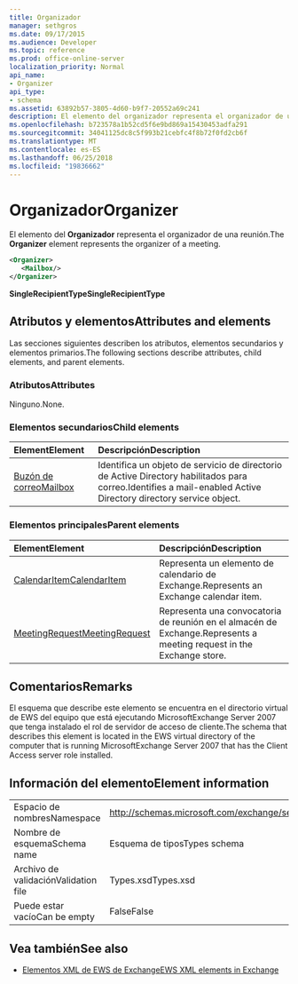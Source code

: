 ```yaml
---
title: Organizador
manager: sethgros
ms.date: 09/17/2015
ms.audience: Developer
ms.topic: reference
ms.prod: office-online-server
localization_priority: Normal
api_name:
- Organizer
api_type:
- schema
ms.assetid: 63892b57-3805-4d60-b9f7-20552a69c241
description: El elemento del organizador representa el organizador de una reunión.
ms.openlocfilehash: b723578a1b52cd5f6e9bd869a15430453adfa291
ms.sourcegitcommit: 34041125dc8c5f993b21cebfc4f8b72f0fd2cb6f
ms.translationtype: MT
ms.contentlocale: es-ES
ms.lasthandoff: 06/25/2018
ms.locfileid: "19836662"
---
```

# <a name="organizer"></a><span data-ttu-id="7cc45-103">Organizador</span><span class="sxs-lookup"><span data-stu-id="7cc45-103">Organizer</span></span>

<span data-ttu-id="7cc45-104">El elemento del **Organizador** representa el organizador de una reunión.</span><span class="sxs-lookup"><span data-stu-id="7cc45-104">The **Organizer** element represents the organizer of a meeting.</span></span> 
  
```xml
<Organizer>
   <Mailbox/>
</Organizer>
```

<span data-ttu-id="7cc45-105">**SingleRecipientType**</span><span class="sxs-lookup"><span data-stu-id="7cc45-105">**SingleRecipientType**</span></span>

## <a name="attributes-and-elements"></a><span data-ttu-id="7cc45-106">Atributos y elementos</span><span class="sxs-lookup"><span data-stu-id="7cc45-106">Attributes and elements</span></span>

<span data-ttu-id="7cc45-107">Las secciones siguientes describen los atributos, elementos secundarios y elementos primarios.</span><span class="sxs-lookup"><span data-stu-id="7cc45-107">The following sections describe attributes, child elements, and parent elements.</span></span>
  
### <a name="attributes"></a><span data-ttu-id="7cc45-108">Atributos</span><span class="sxs-lookup"><span data-stu-id="7cc45-108">Attributes</span></span>

<span data-ttu-id="7cc45-109">Ninguno.</span><span class="sxs-lookup"><span data-stu-id="7cc45-109">None.</span></span>
  
### <a name="child-elements"></a><span data-ttu-id="7cc45-110">Elementos secundarios</span><span class="sxs-lookup"><span data-stu-id="7cc45-110">Child elements</span></span>

|<span data-ttu-id="7cc45-111">**Element**</span><span class="sxs-lookup"><span data-stu-id="7cc45-111">**Element**</span></span>|<span data-ttu-id="7cc45-112">**Descripción**</span><span class="sxs-lookup"><span data-stu-id="7cc45-112">**Description**</span></span>|
|:-----|:-----|
|[<span data-ttu-id="7cc45-113">Buzón de correo</span><span class="sxs-lookup"><span data-stu-id="7cc45-113">Mailbox</span></span>](mailbox.md) <br/> |<span data-ttu-id="7cc45-114">Identifica un objeto de servicio de directorio de Active Directory habilitados para correo.</span><span class="sxs-lookup"><span data-stu-id="7cc45-114">Identifies a mail-enabled Active Directory directory service object.</span></span>  <br/> |
   
### <a name="parent-elements"></a><span data-ttu-id="7cc45-115">Elementos principales</span><span class="sxs-lookup"><span data-stu-id="7cc45-115">Parent elements</span></span>

|<span data-ttu-id="7cc45-116">**Element**</span><span class="sxs-lookup"><span data-stu-id="7cc45-116">**Element**</span></span>|<span data-ttu-id="7cc45-117">**Descripción**</span><span class="sxs-lookup"><span data-stu-id="7cc45-117">**Description**</span></span>|
|:-----|:-----|
|[<span data-ttu-id="7cc45-118">CalendarItem</span><span class="sxs-lookup"><span data-stu-id="7cc45-118">CalendarItem</span></span>](calendaritem.md) <br/> |<span data-ttu-id="7cc45-119">Representa un elemento de calendario de Exchange.</span><span class="sxs-lookup"><span data-stu-id="7cc45-119">Represents an Exchange calendar item.</span></span>  <br/> |
|[<span data-ttu-id="7cc45-120">MeetingRequest</span><span class="sxs-lookup"><span data-stu-id="7cc45-120">MeetingRequest</span></span>](meetingrequest.md) <br/> |<span data-ttu-id="7cc45-121">Representa una convocatoria de reunión en el almacén de Exchange.</span><span class="sxs-lookup"><span data-stu-id="7cc45-121">Represents a meeting request in the Exchange store.</span></span>  <br/> |
   
## <a name="remarks"></a><span data-ttu-id="7cc45-122">Comentarios</span><span class="sxs-lookup"><span data-stu-id="7cc45-122">Remarks</span></span>

<span data-ttu-id="7cc45-123">El esquema que describe este elemento se encuentra en el directorio virtual de EWS del equipo que está ejecutando MicrosoftExchange Server 2007 que tenga instalado el rol de servidor de acceso de cliente.</span><span class="sxs-lookup"><span data-stu-id="7cc45-123">The schema that describes this element is located in the EWS virtual directory of the computer that is running MicrosoftExchange Server 2007 that has the Client Access server role installed.</span></span>
  
## <a name="element-information"></a><span data-ttu-id="7cc45-124">Información del elemento</span><span class="sxs-lookup"><span data-stu-id="7cc45-124">Element information</span></span>

|||
|:-----|:-----|
|<span data-ttu-id="7cc45-125">Espacio de nombres</span><span class="sxs-lookup"><span data-stu-id="7cc45-125">Namespace</span></span>  <br/> |http://schemas.microsoft.com/exchange/services/2006/types  <br/> |
|<span data-ttu-id="7cc45-126">Nombre de esquema</span><span class="sxs-lookup"><span data-stu-id="7cc45-126">Schema name</span></span>  <br/> |<span data-ttu-id="7cc45-127">Esquema de tipos</span><span class="sxs-lookup"><span data-stu-id="7cc45-127">Types schema</span></span>  <br/> |
|<span data-ttu-id="7cc45-128">Archivo de validación</span><span class="sxs-lookup"><span data-stu-id="7cc45-128">Validation file</span></span>  <br/> |<span data-ttu-id="7cc45-129">Types.xsd</span><span class="sxs-lookup"><span data-stu-id="7cc45-129">Types.xsd</span></span>  <br/> |
|<span data-ttu-id="7cc45-130">Puede estar vacío</span><span class="sxs-lookup"><span data-stu-id="7cc45-130">Can be empty</span></span>  <br/> |<span data-ttu-id="7cc45-131">False</span><span class="sxs-lookup"><span data-stu-id="7cc45-131">False</span></span>  <br/> |
   
## <a name="see-also"></a><span data-ttu-id="7cc45-132">Vea también</span><span class="sxs-lookup"><span data-stu-id="7cc45-132">See also</span></span>

- [<span data-ttu-id="7cc45-133">Elementos XML de EWS de Exchange</span><span class="sxs-lookup"><span data-stu-id="7cc45-133">EWS XML elements in Exchange</span></span>](ews-xml-elements-in-exchange.md)

